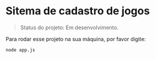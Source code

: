 <h1>Sitema de cadastro de jogos</h1>

> Status do projeto: Em desenvolvimento.

Para rodar esse projeto na sua máquina, por favor digite:

```
node app.js
```

